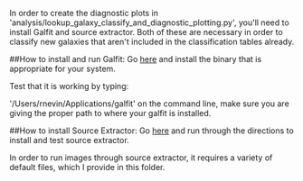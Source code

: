 In order to create the diagnostic plots in 'analysis/lookup_galaxy_classify_and_diagnostic_plotting.py', you'll need to install Galfit and source extractor. Both of these are necessary in order to classify new galaxies that aren't included in the classification tables already.

##How to install and run Galfit:
Go <a href="https://users.obs.carnegiescience.edu/peng/work/galfit/galfit.html">here</a> and install the binary that is appropriate for your system.

Test that it is working by typing:

'/Users/rnevin/Applications/galfit' on the command line, make sure you are giving the proper path to where your galfit is installed.

##How to install Source Extractor:
Go <a href="https://sextractor.readthedocs.io/en/latest/Installing.html">here</a> and run through the directions to install and test source extractor.

In order to run images through source extractor, it requires a variety of default files, which I provide in this folder.



